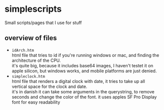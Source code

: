 # simplescripts
Small scripts/pages that I use for stuff

## overview of files
- `idArch.htm`   
  html file that tries to id if you're running windows or mac, and finding the 
  architecture of the CPU.   
  it's quite big, because it includes base64 images, I haven't testet it on 
  apple silicon, but windows works, and mobile platforms are just denied.   
- `simpleclock.htm`   
  html file that renders a digital clock with date, it tries to take up all 
  vertical space for the clock and date.   
  it's in danish
  it can take some arguments in the querystring, to remove seconds and change
  the color of the font.
  it uses apples SF Pro Display font for easy readability